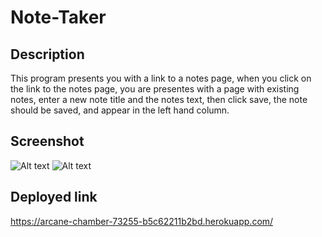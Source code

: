 # Note-Taker

## Description

This program presents you with a link to a notes page, when you click on the link to the notes page, you are presentes with a page with existing notes, enter a new note title and the notes text, then click save, the note should be saved, and appear in the left hand column.

## Screenshot
![Alt text](<images/Screenshot 2023-10-25 at 1.25.58 AM.png>)
![Alt text](<images/Screenshot 2023-10-25 at 1.25.58 AM.png>)

## Deployed link 
https://arcane-chamber-73255-b5c62211b2bd.herokuapp.com/